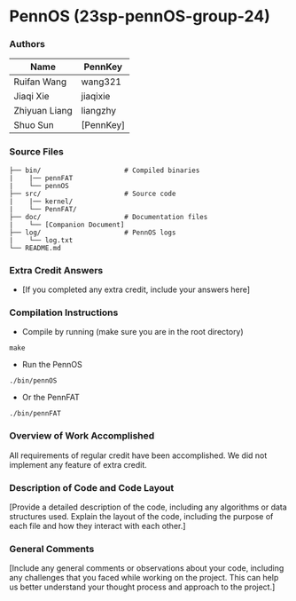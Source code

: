 # PennOS (23sp-pennOS-group-24)
### Authors

| Name | PennKey |
| --- | --- |
| Ruifan Wang | wang321 |
| Jiaqi Xie | jiaqixie |
| Zhiyuan Liang  | liangzhy |
| Shuo Sun | [PennKey] |


### Source Files
    
    ├── bin/                     # Compiled binaries
    |    |── pennFAT
    |    └── pennOS
    ├── src/                     # Source code
    |    |── kernel/              
    |    └── PennFAT/
    ├── doc/                     # Documentation files 
    |    └── [Companion Document]
    ├── log/                     # PennOS logs
    |    └── log.txt
    └── README.md

### Extra Credit Answers

- [If you completed any extra credit, include your answers here]  
  
### Compilation Instructions

* Compile by running (make sure you are in the root directory)
```
make
```
* Run the PennOS
```
./bin/pennOS
```
* Or the PennFAT
```
./bin/pennFAT
```

### Overview of Work Accomplished

All requirements of regular credit have been accomplished. We did not implement any feature of extra credit.

### Description of Code and Code Layout

[Provide a detailed description of the code, including any algorithms or data structures used. Explain the layout of the code, including the purpose of each file and how they interact with each other.]

### General Comments

[Include any general comments or observations about your code, including any challenges that you faced while working on the project. This can help us better understand your thought process and approach to the project.]

